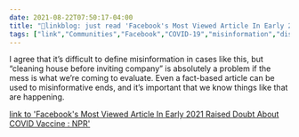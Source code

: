 ```yaml
---
date: 2021-08-22T07:50:17-04:00
title: "🔗linkblog: just read 'Facebook's Most Viewed Article In Early 2021 Raised Doubt About COVID Vaccine : NPR'"
tags: ["link","Communities","Facebook","COVID-19","misinformation","disinformation"]
---
```

I agree that it’s difficult to define misinformation in cases like this, but “cleaning house before inviting company” is absolutely a problem if the mess is what we’re coming to evaluate. Even a fact-based article can be used to misinformative ends, and it’s important that we know things like that are happening.
 
[link to 'Facebook's Most Viewed Article In Early 2021 Raised Doubt About COVID Vaccine : NPR'](https://www.npr.org/2021/08/21/1030038616/facebooks-most-viewed-article-in-early-2021-raised-doubt-about-covid-vaccine)
